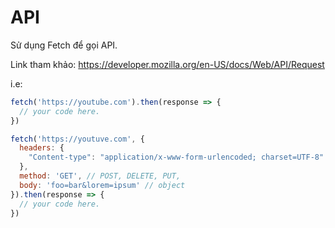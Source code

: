 # API

Sử dụng Fetch để gọi API.

Link tham khảo:
https://developer.mozilla.org/en-US/docs/Web/API/Request

i.e: 

```js
fetch('https://youtube.com').then(response => {
  // your code here.
}) 
```

```js
fetch('https://youtuve.com', {
  headers: {
    "Content-type": "application/x-www-form-urlencoded; charset=UTF-8"
  },
  method: 'GET', // POST, DELETE, PUT,
  body: 'foo=bar&lorem=ipsum' // object
}).then(response => {
  // your code here.
})
```